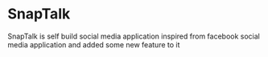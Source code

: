 # SnapTalk 

<p>SnapTalk is self build social media application inspired from facebook social media application and added some new feature to it</p>
